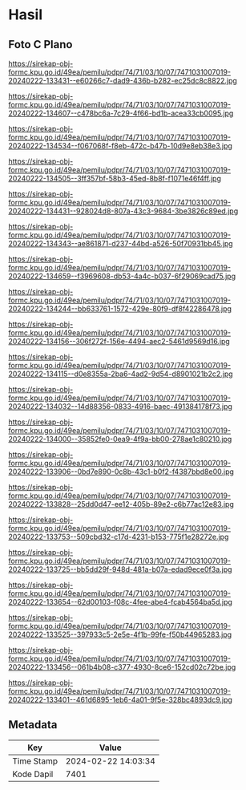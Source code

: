 # Hasil

## Foto C Plano

https://sirekap-obj-formc.kpu.go.id/49ea/pemilu/pdpr/74/71/03/10/07/7471031007019-20240222-133431--e60266c7-dad9-436b-b282-ec25dc8c8822.jpg

https://sirekap-obj-formc.kpu.go.id/49ea/pemilu/pdpr/74/71/03/10/07/7471031007019-20240222-134607--c478bc6a-7c29-4f66-bd1b-acea33cb0095.jpg

https://sirekap-obj-formc.kpu.go.id/49ea/pemilu/pdpr/74/71/03/10/07/7471031007019-20240222-134534--f067068f-f8eb-472c-b47b-10d9e8eb38e3.jpg

https://sirekap-obj-formc.kpu.go.id/49ea/pemilu/pdpr/74/71/03/10/07/7471031007019-20240222-134505--3ff357bf-58b3-45ed-8b8f-f1071e46f4ff.jpg

https://sirekap-obj-formc.kpu.go.id/49ea/pemilu/pdpr/74/71/03/10/07/7471031007019-20240222-134431--928024d8-807a-43c3-9684-3be3826c89ed.jpg

https://sirekap-obj-formc.kpu.go.id/49ea/pemilu/pdpr/74/71/03/10/07/7471031007019-20240222-134343--ae861871-d237-44bd-a526-50f70931bb45.jpg

https://sirekap-obj-formc.kpu.go.id/49ea/pemilu/pdpr/74/71/03/10/07/7471031007019-20240222-134659--f3969608-db53-4a4c-b037-6f29069cad75.jpg

https://sirekap-obj-formc.kpu.go.id/49ea/pemilu/pdpr/74/71/03/10/07/7471031007019-20240222-134244--bb633761-1572-429e-80f9-df8f42286478.jpg

https://sirekap-obj-formc.kpu.go.id/49ea/pemilu/pdpr/74/71/03/10/07/7471031007019-20240222-134156--306f272f-156e-4494-aec2-5461d9569d16.jpg

https://sirekap-obj-formc.kpu.go.id/49ea/pemilu/pdpr/74/71/03/10/07/7471031007019-20240222-134115--d0e8355a-2ba6-4ad2-9d54-d8901021b2c2.jpg

https://sirekap-obj-formc.kpu.go.id/49ea/pemilu/pdpr/74/71/03/10/07/7471031007019-20240222-134032--14d88356-0833-4916-baec-491384178f73.jpg

https://sirekap-obj-formc.kpu.go.id/49ea/pemilu/pdpr/74/71/03/10/07/7471031007019-20240222-134000--35852fe0-0ea9-4f9a-bb00-278ae1c80210.jpg

https://sirekap-obj-formc.kpu.go.id/49ea/pemilu/pdpr/74/71/03/10/07/7471031007019-20240222-133906--0bd7e890-0c8b-43c1-b0f2-f4387bbd8e00.jpg

https://sirekap-obj-formc.kpu.go.id/49ea/pemilu/pdpr/74/71/03/10/07/7471031007019-20240222-133828--25dd0d47-ee12-405b-89e2-c6b77ac12e83.jpg

https://sirekap-obj-formc.kpu.go.id/49ea/pemilu/pdpr/74/71/03/10/07/7471031007019-20240222-133753--509cbd32-c17d-4231-b153-775f1e28272e.jpg

https://sirekap-obj-formc.kpu.go.id/49ea/pemilu/pdpr/74/71/03/10/07/7471031007019-20240222-133725--bb5dd29f-948d-481a-b07a-edad9ece0f3a.jpg

https://sirekap-obj-formc.kpu.go.id/49ea/pemilu/pdpr/74/71/03/10/07/7471031007019-20240222-133654--62d00103-f08c-4fee-abe4-fcab4564ba5d.jpg

https://sirekap-obj-formc.kpu.go.id/49ea/pemilu/pdpr/74/71/03/10/07/7471031007019-20240222-133525--397933c5-2e5e-4f1b-99fe-f50b44965283.jpg

https://sirekap-obj-formc.kpu.go.id/49ea/pemilu/pdpr/74/71/03/10/07/7471031007019-20240222-133456--061b4b08-c377-4930-8ce6-152cd02c72be.jpg

https://sirekap-obj-formc.kpu.go.id/49ea/pemilu/pdpr/74/71/03/10/07/7471031007019-20240222-133401--461d6895-1eb6-4a01-9f5e-328bc4893dc9.jpg


## Metadata

| Key        | Value               |
| ---------- | ------------------- |
| Time Stamp | 2024-02-22 14:03:34 |
| Kode Dapil | 7401                |



